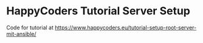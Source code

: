 # HappyCoders Tutorial Server Setup

Code for tutorial at https://www.happycoders.eu/tutorial-setup-root-server-mit-ansible/